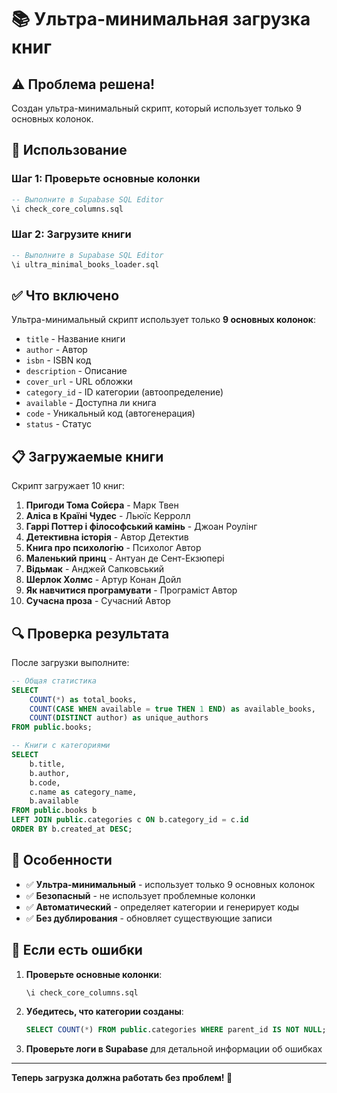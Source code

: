# 📚 Ультра-минимальная загрузка книг

## ⚠️ Проблема решена!

Создан ультра-минимальный скрипт, который использует только 9 основных колонок.

## 🚀 Использование

### Шаг 1: Проверьте основные колонки
```sql
-- Выполните в Supabase SQL Editor
\i check_core_columns.sql
```

### Шаг 2: Загрузите книги
```sql
-- Выполните в Supabase SQL Editor
\i ultra_minimal_books_loader.sql
```

## ✅ Что включено

Ультра-минимальный скрипт использует только **9 основных колонок**:

- `title` - Название книги
- `author` - Автор
- `isbn` - ISBN код
- `description` - Описание
- `cover_url` - URL обложки
- `category_id` - ID категории (автоопределение)
- `available` - Доступна ли книга
- `code` - Уникальный код (автогенерация)
- `status` - Статус

## 📋 Загружаемые книги

Скрипт загружает 10 книг:

1. **Пригоди Тома Сойєра** - Марк Твен
2. **Аліса в Країні Чудес** - Льюїс Керролл
3. **Гаррі Поттер і філософський камінь** - Джоан Роулінг
4. **Детективна історія** - Автор Детектив
5. **Книга про психологію** - Психолог Автор
6. **Маленький принц** - Антуан де Сент-Екзюпері
7. **Відьмак** - Анджей Сапковський
8. **Шерлок Холмс** - Артур Конан Дойл
9. **Як навчитися програмувати** - Програміст Автор
10. **Сучасна проза** - Сучасний Автор

## 🔍 Проверка результата

После загрузки выполните:

```sql
-- Общая статистика
SELECT 
    COUNT(*) as total_books,
    COUNT(CASE WHEN available = true THEN 1 END) as available_books,
    COUNT(DISTINCT author) as unique_authors
FROM public.books;

-- Книги с категориями
SELECT 
    b.title,
    b.author,
    b.code,
    c.name as category_name,
    b.available
FROM public.books b
LEFT JOIN public.categories c ON b.category_id = c.id
ORDER BY b.created_at DESC;
```

## 🎯 Особенности

- ✅ **Ультра-минимальный** - использует только 9 основных колонок
- ✅ **Безопасный** - не использует проблемные колонки
- ✅ **Автоматический** - определяет категории и генерирует коды
- ✅ **Без дублирования** - обновляет существующие записи

## 🐛 Если есть ошибки

1. **Проверьте основные колонки**:
   ```sql
   \i check_core_columns.sql
   ```

2. **Убедитесь, что категории созданы**:
   ```sql
   SELECT COUNT(*) FROM public.categories WHERE parent_id IS NOT NULL;
   ```

3. **Проверьте логи в Supabase** для детальной информации об ошибках

---

**Теперь загрузка должна работать без проблем! 🎉**
